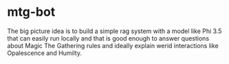 # mtg-bot
The big picture idea is to build a simple rag system with a model like Phi 3.5 that can easily run locally and that is good enough to answer questions about Magic The Gathering rules and ideally explain werid interactions like Opalescence and Humilty.
